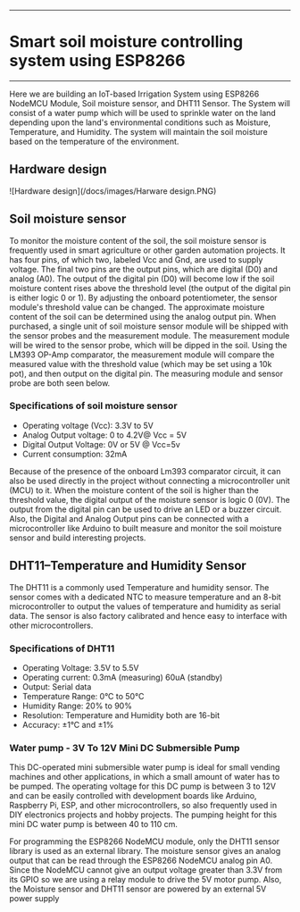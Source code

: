 ___
# Smart soil moisture controlling system using ESP8266
___

Here we are building an IoT-based Irrigation System using ESP8266 NodeMCU Module, Soil moisture sensor, and DHT11 Sensor. The System will consist of a water pump which will be used to sprinkle water on the land depending upon the land's environmental conditions such as Moisture, Temperature, and Humidity. The system will maintain the soil moisture based on the temperature of the environment.

## Hardware design
![Hardware design](/docs/images/Harware design.PNG)

## Soil moisture sensor

To monitor the moisture content of the soil, the soil moisture sensor is frequently used in smart agriculture or other garden automation projects. It has four pins, of which two, labeled Vcc and Gnd, are used to supply voltage. The final two pins are the output pins, which are digital (D0) and analog (A0). The output of the digital pin (D0) will become low if the soil moisture content rises above the threshold level (the output of the digital pin is either logic 0 or 1). By adjusting the onboard potentiometer, the sensor module's threshold value can be changed. The approximate moisture content of the soil can be determined using the analog output pin.
When purchased, a single unit of soil moisture sensor module will be shipped with the sensor probes and the measurement module. The measurement module will be wired to the sensor probe, which will be dipped in the soil. Using the LM393 OP-Amp comparator, the measurement module will compare the measured value with the threshold value (which may be set using a 10k pot), and then output on the digital pin. The measuring module and sensor probe are both seen below.

### Specifications of soil moisture sensor
- Operating voltage (Vcc): 3.3V to 5V
- Analog Output voltage: 0 to 4.2V@ Vcc = 5V
- Digital Output Voltage: 0V or 5V @ Vcc=5v
- Current consumption: 32mA

Because of the presence of the onboard Lm393 comparator circuit, it can also be used directly in the project without connecting a microcontroller unit (MCU) to it. When the moisture content of the soil is higher than the threshold value, the digital output of the moisture sensor is logic 0 (0V). The output from the digital pin can be used to drive an LED or a buzzer circuit.
Also, the Digital and Analog Output pins can be connected with a microcontroller like Arduino to built measure and monitor the soil moisture sensor and build interesting projects.

## DHT11–Temperature and Humidity Sensor

The DHT11 is a commonly used Temperature and humidity sensor. The sensor comes with a dedicated NTC to measure temperature and an 8-bit microcontroller to output the values of temperature and humidity as serial data. The sensor is also factory calibrated and hence easy to interface with other microcontrollers.

### Specifications of DHT11

- Operating Voltage: 3.5V to 5.5V
- Operating current: 0.3mA (measuring) 60uA (standby)
- Output: Serial data
- Temperature Range: 0°C to 50°C
- Humidity Range: 20% to 90%
- Resolution: Temperature and Humidity both are 16-bit
- Accuracy: ±1°C and ±1%
	
### Water pump - 3V To 12V Mini DC Submersible Pump

This DC-operated mini submersible water pump is ideal for small vending machines and other applications, in which a small amount of water has to be pumped. The operating voltage for this DC pump is between 3 to 12V and can be easily controlled with development boards like Arduino, Raspberry Pi, ESP, and other microcontrollers, so also frequently used in DIY electronics projects and hobby projects. The pumping height for this mini DC water pump is between 40 to 110 cm.



For programming the ESP8266 NodeMCU module, only the DHT11 sensor library is used as an external library. The moisture sensor gives an analog output that can be read through the ESP8266 NodeMCU analog pin A0. Since the NodeMCU cannot give an output voltage greater than 3.3V from its GPIO so we are using a relay module to drive the 5V motor pump. Also, the Moisture sensor and DHT11 sensor are powered by an external 5V power supply
